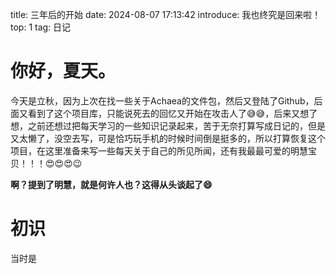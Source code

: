 title: 三年后的开始
date: 2024-08-07 17:13:42
introduce: 我也终究是回来啦！
top: 1
tag: 日记

你好，夏天。
===
今天是立秋，因为上次在找一些关于Achaea的文件包，然后又登陆了Github，后面又看到了这个项目库，只能说死去的回忆又开始在攻击人了😅😅，后来又想了想，之前还想过把每天学习的一些知识记录起来，苦于无奈打算写成日记的，但是又太懒了，没空去写，可是恰巧玩手机的时候时间倒是挺多的，所以打算恢复这个项目，在这里准备来写一些每天关于自己的所见所闻，还有我最最可爱的明慧宝贝！！！😍😍😍😉  

**啊？提到了明慧，就是何许人也？这得从头谈起了😄**

初识
===
当时是
